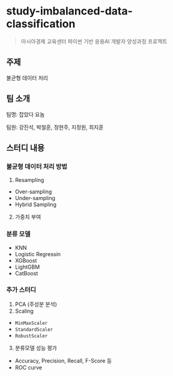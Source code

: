 # study-imbalanced-data-classification

> 아시아경제 교육센터 파이썬 기반 응용AI 개발자 양성과정 프로젝트

## 주제

불균형 데이터 처리

## 팀 소개

팀명: 잡았다 요놈

팀원: 강진석, 박철훈, 정현주, 지정원, 최지훈

## 스터디 내용

### 불균형 데이터 처리 방법

1. Resampling
  - Over-sampling
  - Under-sampling
  - Hybrid Sampling
2. 가중치 부여

### 분류 모델
- KNN
- Logistic Regressin
- XGBoost
- LightGBM
- CatBoost

### 추가 스터디
1. PCA (주성분 분석)
2. Scaling
  - `MinMaxScaler`
  - `StandardScaler`
  - `RobustScaler`
3. 분류모델 성능 평가
  - Accuracy, Precision, Recall, F-Score 등
  - ROC curve
